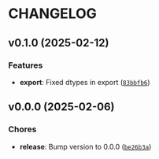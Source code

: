 # CHANGELOG


## v0.1.0 (2025-02-12)

### Features

- **export**: Fixed dtypes in export
  ([`83bbfb6`](https://github.com/cloudshiftstrategies/channel-advisor-api-python/commit/83bbfb610fb414d252c308846c67898967b52b0b))


## v0.0.0 (2025-02-06)

### Chores

- **release**: Bump version to 0.0.0
  ([`be26b3a`](https://github.com/cloudshiftstrategies/channel-advisor-api-python/commit/be26b3adfab1bab0774719fdaa50be1893037b23))
